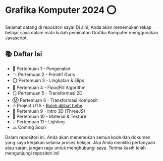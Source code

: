 # Grafika Komputer 2024 ⭕
Selamat datang di repositori saya! Di sini, Anda akan menemukan rekap belajar saya dalam mata kuliah peminatan Grafika Komputer menggunakan Javascript.

## 📚 Daftar Isi
- 📝 Pertemuan 1 - Pengenalan
- 〽️ Pertemuan 2 - Primitif Garis
- ⭕ Pertemuan 3 - Lingkatan & Elips
- 🌈 Pertemuan 4 - FloodFill Algorithm
- 🪞 Pertemuan 5 - Transformasi 2D
- Ⓜ️ Pertemuan 6 - Transformasi Komposit
- 🔥 Project UTS - [Boleh dilihat hehe](https://github.com/Elmosius/UI-Animation)
-  🧊 Pertemuan 9 - Intro 3D (ThreeJS)
-  🧱 Pertemuan 10 - Material & Texture
- 💡 Pertemuan 11 - Lighting
- 🔜 Coming Soon

Dalam repositori ini, Anda akan menemukan semua kode dan dokumen yang saya kerjakan selama proses belajar. Jika Anda memiliki pertanyaan atau saran, jangan ragu untuk menghubungi saya.
Terima kasih telah mengunjungi repositori ini!
